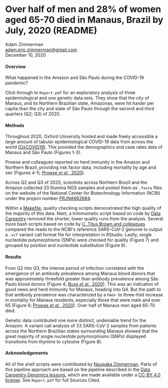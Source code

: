 # Over half of men and 28% of women aged 65-70 died in Manaus, Brazil by July, 2020 (README)
Adam Zimmerman  
adam.eric.zimmerman@gmail.com  
December 10, 2020  

#### Overview

What happened in the Amazon and São Paulo during the COVID-19 pandemic? 

Click through to `Report.pdf` for an exploratory analysis of three epidemiological and one genetic data sets. They show that the city of Manaus, and its Northern Brazilian state, Amazonas, were hit harder per capita than the city and state of São Paulo through the second and third quarters (Q2; Q3) of 2020.

#### Methods

Throughout 2020, Oxford University hosted and made freely accessible a large amount of tabular epidemiological COVID-19 data from across the world [(OxCOVID19)](https://covid19.eng.ox.ac.uk/). This provided the demographics and case rates data of Manaus and São Paulo (Figures 1-3).

Prowse and colleagues reported on herd immunity in the Amazon and Northern Brazil, providing risk factor data, including mortality by age and sex (Figures 4-5; [Prowse _et al_., 2020](https://www.medrxiv.org/content/early/2020/10/15/2020.09.25.20201939)).

Across Q2 and Q3 of 2020, scientists across Norhtern Brazil and the Amazon collected 33 Illumina NGS samples and posted them as `.fasta` files on the website of the National Center for Biotechnology Information (NCBI) under the project number [PRJNA662684](https://www.ncbi.nlm.nih.gov/bioproject/PRJNA662684).

Within a [Makefile](https://www.gnu.org/software/make/manual/make.html), quality checking scripts demonstrated the high quality of the majority of this data. Next, a trimmomatic script based on code by [Data Carpentry](https://datacarpentry.org/wrangling-genomics/03-trimming/index.html) removed the shorter, lower quality runs from the analysis. Several more bash scripts based on code by [C. Titus Brown and colleagues](https://angus.readthedocs.io/en/2017/variant-calling.html) compared the reads to the NCBI's reference SARS-CoV-2 genome to output a `.vcf` variant call format file for interpretation in RStudio. Lastly, single nucleotide polymorphisms (SNPs) were checked for quality (Figure 7) and grouped by position and nucleotide substitution (Figure 8).

#### Results

From Q2 into Q3, the intense period of infection correlated with the emergence of an antibody prevalence among Manaus blood donors that was approximately threefold greater than antibody prevalence among São Paulo blood donors (Figure 4; [Buss _et al_., 2020](https://www.medrxiv.org/content/early/2020/09/21/2020.09.16.20194787)). This was an indication of good news and herd immunity for Manaus, heading into Q4. But the path to that antibody prevalence was characterized by a two- to three-fold increase in mortality for Manaus residents, especially those that were male and over 65 (Figure 6; [Prowse _et al_., 2020](https://www.medrxiv.org/content/early/2020/10/15/2020.09.25.20201939)). Over half of Manaus men aged 65-70 died.

Genetic data contributed one more distinct, undeniable trend for the Amazon. A variant call analysis of 33 SARS-CoV-2 samples from patients across the Northern Brazilian states surrounding Manaus showed that the great majority of single nucleotide polymorphisms (SNPs) displayed transitions from thymine to cytosine (Figure 8).

#### Acknowledgements
All of the shell scripts were contributed by [Naupaka Zimmerman](https://github.com/naupaka). Parts of this pipeline approach are based on the pipeline described in the [Data Carpentry Genomics lessons](https://datacarpentry.org/genomics-workshop/), which are made available under a [CC-BY 4.0 license](https://creativecommons.org/licenses/by/4.0/). See `Report.pdf` for full Sources Cited.


